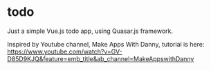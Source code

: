 # todo
Just a simple Vue.js todo app, using Quasar.js framework.

Inspired by Youtube channel, Make Apps With Danny, tutorial is here:
https://www.youtube.com/watch?v=GV-D85D9KJQ&feature=emb_title&ab_channel=MakeAppswithDanny
